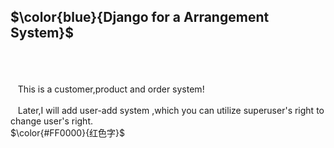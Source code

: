 ## $\color{blue}{Django for a Arrangement System}$
<br/><br/><br/>
&nbsp;&nbsp; This is a customer,product and order system!
<br/><br/>
&nbsp;&nbsp; Later,I will add user-add system ,which you can utilize superuser's right to change user's right.
<br/>
$\color{#FF0000}{红色字}$
